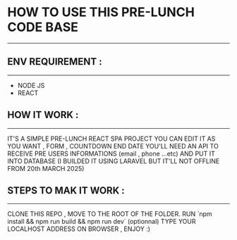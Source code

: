 # HOW TO USE THIS PRE-LUNCH CODE BASE

---

## ENV REQUIREMENT :

--- 

- NODE JS 
- REACT 

## HOW IT WORK :

---

<p>
 IT'S A SIMPLE PRE-LUNCH REACT SPA PROJECT YOU CAN EDIT IT AS YOU WANT , 
 FORM , COUNTDOWN END DATE 
 YOU'LL NEED AN API TO RECEIVE PRE USERS INFORMATIONS (email , phone ...etc) 
 AND PUT IT INTO DATABASE (I BUILDED IT USING LARAVEL BUT IT'LL NOT OFFLINE FROM 20th MARCH 2025) 
</p>


## STEPS TO MAK IT WORK :

---

<p>
 CLONE THIS REPO  , MOVE TO THE ROOT OF THE FOLDER.
 RUN `npm install && npm run build && npm run dev` (optionnal) 
 TYPE YOUR LOCALHOST ADDRESS ON BROWSER , ENJOY :)
</p>




